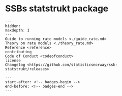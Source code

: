 # SSBs statstrukt package

```{toctree}
---
hidden:
maxdepth: 1
---
Guide to running rate models <./guide_rate.md>
Theory on rate models <./theory_rate.md>
Reference <reference>
contributing
Code of Conduct <codeofconduct>
license
Changelog <https://github.com/statisticsnorway/ssb-statstrukt/releases>
```

```{include} ./../README.md
---
start-after: <!-- badges-begin -->
end-before: <!-- badges-end -->
---
```
